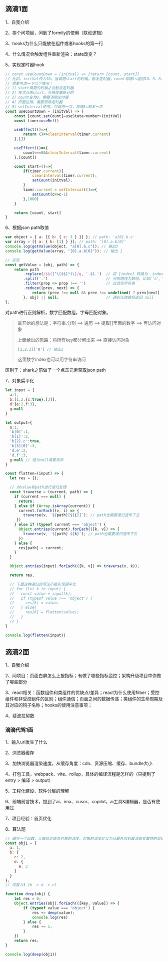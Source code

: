 ## 滴滴1面

1、自我介绍

2、挨个问项目，问到了formily的使用（联动逻辑）

3、hooks为什么只能放在组件或者hooks的第一行

4、什么情况会触发组件重新渲染：state改变？

5、实现定时器hook

```js
// const useCountDown = (initVal) => {return [count, start]}
// 比如，initVal传入10。当调用start的时候，触发定时器，count每隔1s返回10、9、8、7...
// 需要考虑一下几个情况：
// 1）start调用的时候才会触发定时器
// 2）多次点击start，会触发重新计时
// 3）count变为0，需要清除定时器
// 4）页面注销，需要清除定时器
// 5）setInterval使用，只调用一次，每隔1s触发一次
const useCountDown = (initVal) => {
    const [count,setCount]=useState<number>(initVal)
    const timer=useRef()

    useEffect(()=>{
        return ()=>clearInterval(timer.current)
    },[])

    useEffect(()=>{
        count===0&&clearInterval(timer.current)
    },[count])

    const start=()=>{
        if(timer.current){
            clearInterval(timer.current);
            setCount(initVal);
        }
        timer.current = setInterval(()=>{
            setCount(c=>c-1)
        },1000)
    }

    return [count, start]
}
```

6、根据json path取值

```js
var object = { a: [{ b: { c: 3 } }] }; // path: 'a[0].b.c'
var array = [{ a: { b: [1] } }]; // path: '[0].a.b[0]'
console.log(getValue(object, "a[0].b.c")); // 输出3
console.log(getValue(array, "[0].a.b[0]")); // 输出 1

// 实现
const getValue = (obj, path) => {
    return path
        .replace(/$$([^\[$$]*)\]/g, '.$1.')  // 将 [index] 转换为 .index.
        .split('.')                          // 分割路径为数组，比如['a','0','b','c']
        .filter(prop => prop !== '')         // 过滤空字符串
        .reduce((prev, next) => {
            return (prev !== null && prev !== undefined) ? prev[next] : null;
        }, obj) || null;                     // 遇到无效路径返回 null
};
```

对path进行正则解析，数字匹配数组，字母匹配对象。

> 最开始的想法是：字符串.分割 ==> 遍历 ==> 提取[]里面的数字 ==> 再访问对象
>
> 上面给出的思路：将所有key都分解出来 ==> 直接访问对象
>
> ```js
> [1,2,3]['0'] // 输出1
> ```
>
> 这里数字index也可以用字符串访问

区别于：shark之前做了一个点击元素获取json path

7、对象扁平化

```js
let input = {
  a:1,
  b:[1,2,{c:true},[3]],
  d:{e:2,f:3},
  g:null
}

let output={
  a:1,
  'b[0]':1,
  'b[1]':2,
  'b[2].c':true,
  'b[3][0]':3,
  'd.e':2,
  'd.f':3,
  g:null // 值为null需要丢弃
}

const flatten=(input) => {
  let res = {};

  // 对value和path进行递归处理
  const traverse = (current, path) => {
    if (current === null) {
      return;
    } else if (Array.isArray(current)) {
      current.forEach((v, i) => {
        traverse(v, `${path}[${i}]`); // path也需要递归透传下去
     })
    } else if (typeof current === 'object') {
      Object.entries(current).forEach(([k, v]) => {
        traverse(v, `${path}.${k}`); // path也需要递归透传下去
      })
    } else {
      res[path] = current;
    }
  }

  Object.entries(input).forEach(([k, v]) => traverse(v, k));

  return res;

  // 下面这种递归的写法不能实现扁平化
  // for (let k in input) {
  //   const value = input[k];
  //   if (typeof value !== 'object') {
  //     res[k] = value;
  //   } else{
  //     res[k] = flatten(value);
  //   }
  // }
}

console.log(flatten(input))
```

## 滴滴2面

1、自我介绍

2、问项目：页面白屏怎么上报指标；有做了哪些指标监控；架构升级项目中你做了哪些部分

3、react相关：函数组件和类组件的优缺点/差异；react为什么使用filber；受控组件和非受控组件的区别；组件通信；页面之间的数据传递；类组件的生命周期及其对应的钩子名称；hooks的使用注意事项；

4、斐波拉契数

### 滴滴代驾1面

1、输入url发生了什么

2、浏览器缓存

3、加快浏览器渲染速度，从缓存角度：cdn、资源压缩、缓存、bundle大小

4、打包工具，webpack、vite、rollup，具体的编译流程是怎样的（只提到了entry > 编译 > output）

5、工程化建设、软件分层的理解

6、前端前言技术，提到了ai、ima、cusor、copilot，ai工具&编辑器，是否有使用过

7、项目经验：首页优化

8、算法题

```js
// 编写一个函数，计算给定嵌套对象的深度。对象的深度定义为从最外层到最深嵌套属性的层级数。
const obj1 = {
  a: 1,
  b: {
    c: 2,
    d: {
      e: 3
    }
  }
};
// 深度为3 (b -> d -> e)

function deep(obj) {
    let res = 0;
    Object.entries(obj).forEach(([key, value]) => {
        if (typeof value === 'object') {
            res += deep(value);
            console.log(res)
        } else {
            res += 1;
        }
    })
    return res;
}

console.log(deep(obj1))
```

